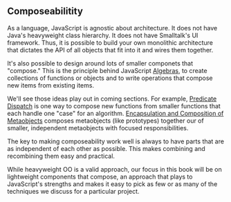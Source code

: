 ## Composeabilitity

As a language, JavaScript is agnostic about architecture. It does not have Java's heavyweight class hierarchy. It does not have Smalltalk's UI framework. Thus, it is possible to build your own monolithic architecture that dictates the API of all objects that fit into it and wires them together.

It's also possible to design around lots of smaller componets that "compose." This is the principle behind JavaScript [Algebras](#algebra), to create collections of functions or objects and to write operations that compose new items from existing items.

We'll see those ideas play out in coming sections. For example, [Predicate Dispatch](#predicate-dispatch) is one way to compose new functions from smaller functions that each handle one "case" for an algorithm. [Encapsulation and Composition of Metaobjects](#encapsulation-and-composition) composes metaobjects (like prototypes) together our of smaller, independent metaobjects with focused responsibilities.

The key to making composeability work well is always to have parts that are as independent of each other as possible. This makes combining and recombining them easy and practical.

While heavyweight OO is a valid approach, our focus in this book will be on lightweight components that compose, an approach that plays to JavaScript's strengths and makes it easy to pick as few or as many of the techniques we discuss for a particular project.
